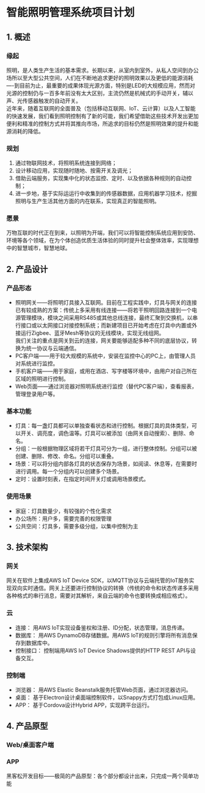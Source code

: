 # 智能照明管理系统项目计划
## 1. 概述

### 缘起
照明，是人类生产生活的基本需求。长期以来，从室内到室外，从私人空间到办公场所以至大型公共空间，人们在不断地追求更好的照明效果以及更低的能源消耗—-到目前为止，最重要的成果体现光源方面，特别是LED的大规模应用，然而对光源的控制仍与一百多年前没有太大区别，主流仍然是机械式的手动开关，辅以声、光传感器触发的自动开关。  
近年来，随着互联网的全面普及（包括移动互联网、IoT、云计算）以及人工智能的快速发展，我们看到照明控制有了新的可能，我们希望借助这些技术开发出更加便利和精准的控制方式并将其推向市场，所追求的目标仍然是照明效果的提升和能源消耗的降低。  

### 规划
1. 通过物联网技术，将照明系统连接到网络；
1. 设计移动应用，实现随时随地、按需开关及调光；
1. 借助云端服务，实现集中化的状态监控、定时、以及依据各种规则的自动控制；
1. 进一步地，基于实际运运行中收集到的传感器数据，应用机器学习技术，挖掘照明与生产生活其他方面的内在联系，实现真正的智能照明。  

### 愿景
万物互联的时代正在到来，以照明为开端，我们可以将智能控制系统应用到安防、环境等各个领域，在为个体创造优质生活体验的同时提升社会整体效率，实现理想中的智慧城市，智慧地球。

## 2. 产品设计

### 产品形态
- 照明网关——将照明灯具接入互联网。目前在工程实践中，灯具与网关的连接已有较成熟的方案：传统上多采用有线连接——将若干照明回路连接到一个电源管理模块，模块之间采用RS485或其他总线连接，最终汇聚到交换机，以串行接口或以太网接口对接控制系统；而新建项目已开始考虑在灯具中内置或外接运行Zigbee、蓝牙Mesh等协议的无线模块，实现无线组网。  
我们关注的重点是网关到云的连接，网关要能够适配多种不同的底层协议，转换为统一协议与云端通信。
- PC客户端——用于较大规模的系统中，安装在监控中心的PC上，由管理人员对系统进行监控。
- 手机客户端——用于家庭，或用在酒店、写字楼等环境中，由用户对自己所在区域的照明进行控制。
- Web页面——通过浏览器对照明系统进行监控（替代PC客户端），查看报表，管理登录用户等。

### 基本功能
- 灯具：每一盏灯具都可以单独查看状态和进行控制。根据灯具的具体类型，可以开关、调亮度，调色温等。灯具可以被添加（由网关自动搜索）、删除、命名。
- 分组：一般根据物理区域将若干灯具可分为一组，进行整体控制。分组可以被创建、删除、修改、命名。分组可以重叠。
- 场景：可以将分组内部各灯具的状态保存为场景，如阅读、休息等，在需要时进行调用。每一个分组内可以创建多个场景。
- 定时：设置时刻表，在指定时间开关灯或调用场景模式。

### 使用场景
- 家庭：灯具数量少，有较强的个性化需求
- 办公场所：用户多，需要完善的权限管理
- 公共空间：灯具多，需要多级分组，以集中控制为主

## 3. 技术架构

### 网关
网关在软件上集成AWS IoT Device SDK，以MQTT协议与云端托管的IoT服务实现双向实时通信。网关上还要进行控制协议的转换（传统的命令和状态传递多采用各种格式的串行消息，需要对其解析，来自云端的命令也要转换成相应格式）。  

### 云

- 连接：
用AWS IoT实现设备鉴权和注册、ID分配，状态管理，消息传递。
- 数据库：
用AWS DynamoDB存储数据。用AWS IoT的规则引擎将所有消息保存到数据库中。
- 控制接口：
控制端用AWS IoT Device Shadows提供的HTTP REST API与设备交互。

### 控制端
- 浏览器：
用AWS Elastic Beanstalk服务托管Web页面，通过浏览器访问。
- 桌面：
基于Electron设计桌面端控制软件，以Snappy方式打包成Linux应用。
- APP：
基于Cordova设计Hybrid APP，实现跨平台运行。

## 4. 产品原型

### Web/桌面客户端
### APP
黑客松开发目标——极简的产品原型：各个部分都设计出来，只完成一两个简单功能

